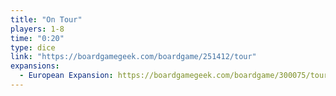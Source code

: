 ```yaml
---
title: "On Tour"
players: 1-8
time: "0:20"
type: dice
link: "https://boardgamegeek.com/boardgame/251412/tour"
expansions:
  - European Expansion: https://boardgamegeek.com/boardgame/300075/tour-european-expansion
---
```


